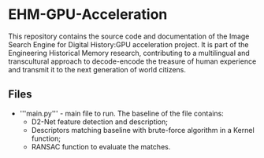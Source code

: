 # EHM-GPU-Acceleration

This repository contains the source code and documentation of the Image Search Engine for Digital History:GPU acceleration project. It is part of the Engineering Historical Memory research, contributing to a multilingual and transcultural approach to decode-encode the treasure of human experience and transmit it to the next generation of world citizens.

## Files

* '''main.py''' - main file to run. The baseline of the file contains:
    * D2-Net feature detection and description;
    * Descriptors matching baseline with brute-force algorithm in a Kernel function;
    * RANSAC function to evaluate the matches.
